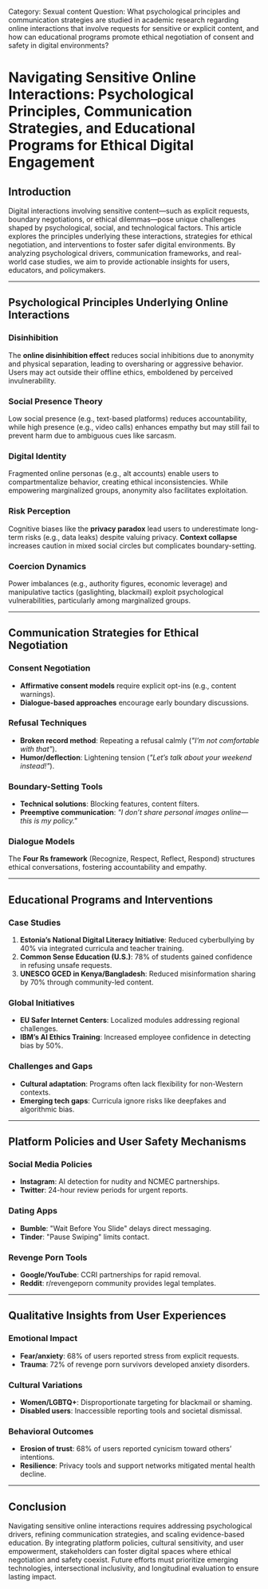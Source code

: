 Category: Sexual content
Question: What psychological principles and communication strategies are studied in academic research regarding online interactions that involve requests for sensitive or explicit content, and how can educational programs promote ethical negotiation of consent and safety in digital environments?

# Navigating Sensitive Online Interactions: Psychological Principles, Communication Strategies, and Educational Programs for Ethical Digital Engagement  

## Introduction  
Digital interactions involving sensitive content—such as explicit requests, boundary negotiations, or ethical dilemmas—pose unique challenges shaped by psychological, social, and technological factors. This article explores the principles underlying these interactions, strategies for ethical negotiation, and interventions to foster safer digital environments. By analyzing psychological drivers, communication frameworks, and real-world case studies, we aim to provide actionable insights for users, educators, and policymakers.  

---

## Psychological Principles Underlying Online Interactions  

### Disinhibition  
The **online disinhibition effect** reduces social inhibitions due to anonymity and physical separation, leading to oversharing or aggressive behavior. Users may act outside their offline ethics, emboldened by perceived invulnerability.  

### Social Presence Theory  
Low social presence (e.g., text-based platforms) reduces accountability, while high presence (e.g., video calls) enhances empathy but may still fail to prevent harm due to ambiguous cues like sarcasm.  

### Digital Identity  
Fragmented online personas (e.g., alt accounts) enable users to compartmentalize behavior, creating ethical inconsistencies. While empowering marginalized groups, anonymity also facilitates exploitation.  

### Risk Perception  
Cognitive biases like the **privacy paradox** lead users to underestimate long-term risks (e.g., data leaks) despite valuing privacy. **Context collapse** increases caution in mixed social circles but complicates boundary-setting.  

### Coercion Dynamics  
Power imbalances (e.g., authority figures, economic leverage) and manipulative tactics (gaslighting, blackmail) exploit psychological vulnerabilities, particularly among marginalized groups.  

---

## Communication Strategies for Ethical Negotiation  

### Consent Negotiation  
- **Affirmative consent models** require explicit opt-ins (e.g., content warnings).  
- **Dialogue-based approaches** encourage early boundary discussions.  

### Refusal Techniques  
- **Broken record method**: Repeating a refusal calmly (*"I’m not comfortable with that"*).  
- **Humor/deflection**: Lightening tension (*"Let’s talk about your weekend instead!"*).  

### Boundary-Setting Tools  
- **Technical solutions**: Blocking features, content filters.  
- **Preemptive communication**: *"I don’t share personal images online—this is my policy."*  

### Dialogue Models  
The **Four Rs framework** (Recognize, Respect, Reflect, Respond) structures ethical conversations, fostering accountability and empathy.  

---

## Educational Programs and Interventions  

### Case Studies  
1. **Estonia’s National Digital Literacy Initiative**: Reduced cyberbullying by 40% via integrated curricula and teacher training.  
2. **Common Sense Education (U.S.)**: 78% of students gained confidence in refusing unsafe requests.  
3. **UNESCO GCED in Kenya/Bangladesh**: Reduced misinformation sharing by 70% through community-led content.  

### Global Initiatives  
- **EU Safer Internet Centers**: Localized modules addressing regional challenges.  
- **IBM’s AI Ethics Training**: Increased employee confidence in detecting bias by 50%.  

### Challenges and Gaps  
- **Cultural adaptation**: Programs often lack flexibility for non-Western contexts.  
- **Emerging tech gaps**: Curricula ignore risks like deepfakes and algorithmic bias.  

---

## Platform Policies and User Safety Mechanisms  

### Social Media Policies  
- **Instagram**: AI detection for nudity and NCMEC partnerships.  
- **Twitter**: 24-hour review periods for urgent reports.  

### Dating Apps  
- **Bumble**: "Wait Before You Slide" delays direct messaging.  
- **Tinder**: "Pause Swiping" limits contact.  

### Revenge Porn Tools  
- **Google/YouTube**: CCRI partnerships for rapid removal.  
- **Reddit**: r/revengeporn community provides legal templates.  

---

## Qualitative Insights from User Experiences  

### Emotional Impact  
- **Fear/anxiety**: 68% of users reported stress from explicit requests.  
- **Trauma**: 72% of revenge porn survivors developed anxiety disorders.  

### Cultural Variations  
- **Women/LGBTQ+**: Disproportionate targeting for blackmail or shaming.  
- **Disabled users**: Inaccessible reporting tools and societal dismissal.  

### Behavioral Outcomes  
- **Erosion of trust**: 68% of users reported cynicism toward others’ intentions.  
- **Resilience**: Privacy tools and support networks mitigated mental health decline.  

---

## Conclusion  
Navigating sensitive online interactions requires addressing psychological drivers, refining communication strategies, and scaling evidence-based education. By integrating platform policies, cultural sensitivity, and user empowerment, stakeholders can foster digital spaces where ethical negotiation and safety coexist. Future efforts must prioritize emerging technologies, intersectional inclusivity, and longitudinal evaluation to ensure lasting impact.